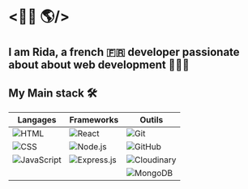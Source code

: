 #                                                                                                                         <👋🏼 🌎/>

## I am Rida, a french 🇫🇷 developer passionate about about web development 🧑🏻‍💻

## My Main stack 🛠️

| Langages         |               Frameworks              |                   Outils                   |
|------------------|---------------------------------------|--------------------------------------------|
| ![HTML](https://img.shields.io/badge/HTML-E34F26?style=for-the-badge&logo=html5&logoColor=white)  | ![React](https://img.shields.io/badge/React-20232A?style=for-the-badge&logo=react&logoColor=61DAFB) | ![Git](https://img.shields.io/badge/Git-F05032?style=for-the-badge&logo=git&logoColor=white)       |
| ![CSS](https://img.shields.io/badge/CSS-1572B6?style=for-the-badge&logo=css3&logoColor=white)   | ![Node.js](https://img.shields.io/badge/Node.js-43853D?style=for-the-badge&logo=node.js&logoColor=white) | ![GitHub](https://img.shields.io/badge/GitHub-181717?style=for-the-badge&logo=github&logoColor=white) |
| ![JavaScript](https://img.shields.io/badge/JavaScript-F7DF1E?style=for-the-badge&logo=javascript&logoColor=black) | ![Express.js](https://img.shields.io/badge/Express.js-000000?style=for-the-badge&logo=express&logoColor=white) | ![Cloudinary](https://img.shields.io/badge/Cloudinary-3448C5?style=for-the-badge&logo=cloudinary&logoColor=white) |
|                  |                                       | ![MongoDB](https://img.shields.io/badge/MongoDB-4EA94B?style=for-the-badge&logo=mongodb&logoColor=white) |


